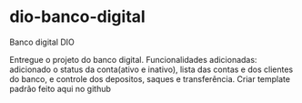 # dio-banco-digital
Banco digital DIO

Entregue o projeto do banco digital. Funcionalidades adicionadas: adicionado o status da conta(ativo e inativo), lista das contas e dos clientes do banco, e controle dos depositos, saques e transferência. Criar template padrão feito aqui no github
